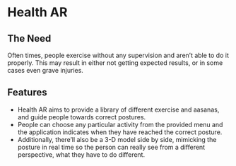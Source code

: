 # Health AR

## The Need

Often times, people exercise without any supervision and aren’t able to do it properly. This may result in either not getting expected results, or in some cases even grave injuries.

## Features

- Health AR aims to provide a library of different exercise and aasanas, and guide people towards correct postures.
- People can choose any particular activity from the provided menu and the application indicates when they have reached the correct posture.
- Additionally, there’ll also be a 3-D model side by side, mimicking the posture in real time so the person can really see from a different perspective, what they have to do different.